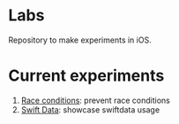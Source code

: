 # Labs

Repository to make experiments in iOS.

# Current experiments

1. [Race conditions](race-conditions): prevent race conditions
1. [Swift Data](swiftdata): showcase swiftdata usage